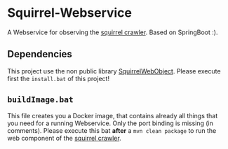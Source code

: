 # Squirrel-Webservice
A Webservice for observing the [squirrel crawler](https://github.com/varunmaitreya/Squirrel). Based on SpringBoot :).

## Dependencies
This project use the non public library [SquirrelWebObject](https://github.com/phhei/SquirrelWebObject). Please execute first the ``install.bat`` of this project!

## ``buildImage.bat``

This file creates you a Docker image, that contains already all things that you need for a running Webservice. Only the port binding is missing (in comments). Please execute this bat **after** a ``mvn clean package`` to run the web component of the [squirrel crawler](https://github.com/varunmaitreya/Squirrel).